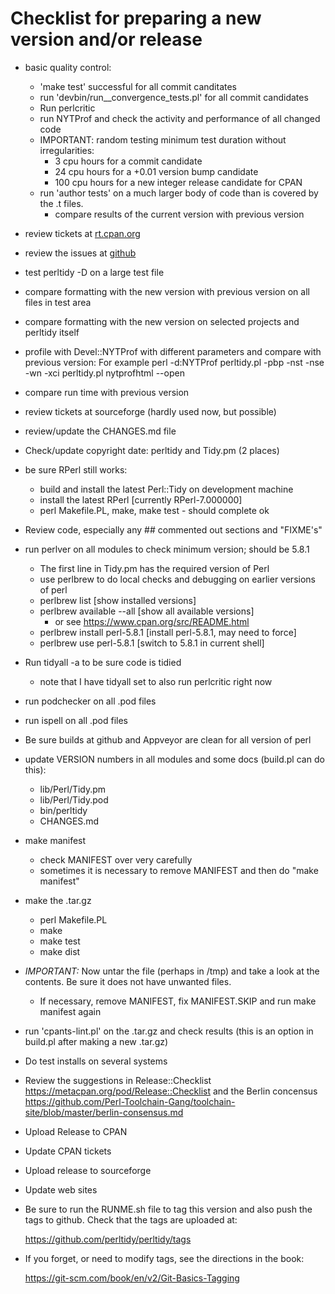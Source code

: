 # Checklist for preparing a new version and/or release

- basic quality control:
  - 'make test' successful for all commit canditates
  - run 'devbin/run__convergence_tests.pl' for all commit candidates
  - Run perlcritic
  - run NYTProf and check the activity and performance of all changed code
  - IMPORTANT: random testing minimum test duration without irregularities:
    - 3 cpu hours for a commit candidate
    - 24 cpu hours for a +0.01 version bump candidate
    - 100 cpu hours for a new integer release candidate for CPAN
  - run 'author tests' on a much larger body of code than is covered by the .t
    files.
      - compare results of the current version with previous version
- review tickets at [rt.cpan.org](https://rt.cpan.org/Public/Dist/Display.html?Name=Perl-Tidy) 
- review the issues at [github](https://github.com/perltidy/perltidy/issues/)
- test perltidy -D on a large test file
- compare formatting with the new version with previous version on all files in test area
- compare formatting with the new version on selected projects and perltidy itself
- profile with Devel::NYTProf with different parameters and compare with previous version: For example
  perl -d:NYTProf perltidy.pl -pbp -nst -nse -wn -xci perltidy.pl
  nytprofhtml --open
- compare run time with previous version
- review tickets at sourceforge (hardly used now, but possible)
- review/update the CHANGES.md file
- Check/update copyright date: perltidy and Tidy.pm (2 places)
- be sure RPerl still works:
  - build and install the latest Perl::Tidy on development machine
  - install the latest RPerl [currently RPerl-7.000000]
  - perl Makefile.PL, make, make test - should complete ok
- Review code, especially any ## commented out sections and "FIXME's"
- run perlver on all modules to check minimum version; should be 5.8.1
  - The first line in Tidy.pm has the required version of Perl
  - use perlbrew to do local checks and debugging on earlier versions of perl
   - perlbrew list               [show installed versions]
   - perlbrew available --all    [show all available versions]
     - or see https://www.cpan.org/src/README.html
   - perlbrew install perl-5.8.1 [install perl-5.8.1, may need to force]
   - perlbrew use perl-5.8.1     [switch to 5.8.1 in current shell]
- Run tidyall -a to be sure code is tidied
  - note that I have tidyall set to also run perlcritic right now
- run podchecker on all .pod files
- run ispell on all .pod files
- Be sure builds at github and Appveyor are clean for all version of perl
- update VERSION numbers in all modules and some docs (build.pl can do this):
   - lib/Perl/Tidy.pm
   - lib/Perl/Tidy.pod
   - bin/perltidy
   - CHANGES.md
- make manifest
    - check MANIFEST over very carefully
    - sometimes it is necessary to remove MANIFEST and then do "make manifest"
- make the .tar.gz
   - perl Makefile.PL
   - make 
   - make test
   - make dist
- *IMPORTANT:* Now untar the file (perhaps in /tmp) and take a look at the
  contents.  Be sure it does not have unwanted files.
   - If necessary, remove MANIFEST, fix MANIFEST.SKIP and run make manifest again
- run 'cpants-lint.pl' on the .tar.gz and check results
  (this is an option in build.pl after making a new .tar.gz)
- Do test installs on several systems 
- Review the suggestions in Release::Checklist
     https://metacpan.org/pod/Release::Checklist
   and the Berlin concensus
     https://github.com/Perl-Toolchain-Gang/toolchain-site/blob/master/berlin-consensus.md

- Upload Release to CPAN
- Update CPAN tickets
- Upload release to sourceforge
- Update web sites
- Be sure to run the RUNME.sh file to tag this version and also push the tags to github. Check that the tags are uploaded at:

   https://github.com/perltidy/perltidy/tags

- If you forget, or need to modify tags, see the directions in the book:

   https://git-scm.com/book/en/v2/Git-Basics-Tagging
